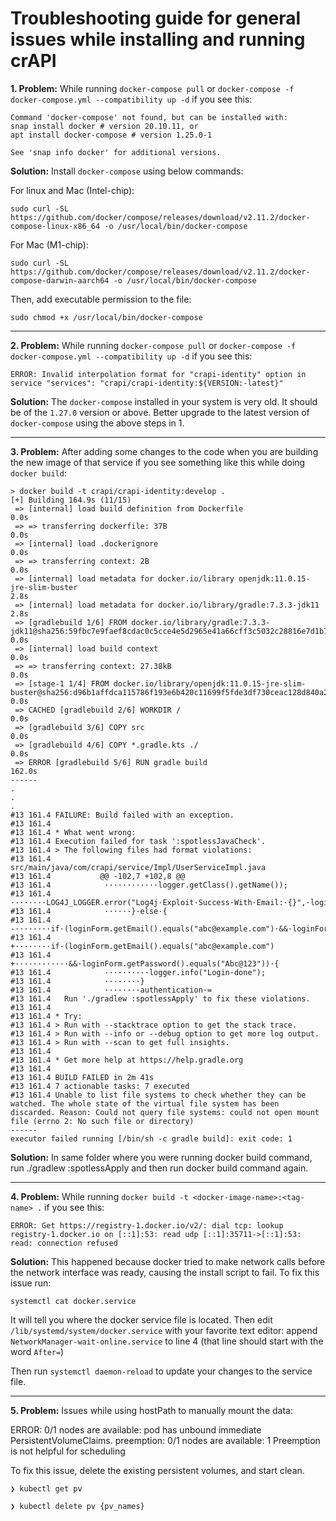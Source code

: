# Troubleshooting guide for general issues while installing and running crAPI


**1. Problem:** While running `docker-compose pull` or `docker-compose -f docker-compose.yml --compatibility up -d` if you see this:
```
Command 'docker-compose' not found, but can be installed with:
snap install docker # version 20.10.11, or
apt install docker-compose # version 1.25.0-1

See 'snap info docker' for additional versions.
```

**Solution:** Install `docker-compose` using below commands:

For linux and Mac (Intel-chip):
```shell
sudo curl -SL https://github.com/docker/compose/releases/download/v2.11.2/docker-compose-linux-x86_64 -o /usr/local/bin/docker-compose
```

For Mac (M1-chip):
```shell
sudo curl -SL https://github.com/docker/compose/releases/download/v2.11.2/docker-compose-darwin-aarch64 -o /usr/local/bin/docker-compose
```

Then, add executable permission to the file:
```shell
sudo chmod +x /usr/local/bin/docker-compose
```

---


**2. Problem:** While running `docker-compose pull` or `docker-compose -f docker-compose.yml --compatibility up -d` if you see this:
```
ERROR: Invalid interpolation format for "crapi-identity" option in service "services": "crapi/crapi-identity:${VERSION:-latest}"
```

**Solution:** The `docker-compose` installed in your system is very old. It should be of the `1.27.0` version or above. Better upgrade to the latest version of `docker-compose` using the above steps in 1.

---

**3. Problem:** After adding some changes to the code when you are building the new image of that service if you see something like this while doing `docker build`:
```
> docker build -t crapi/crapi-identity:develop .
[+] Building 164.9s (11/15)
 => [internal] load build definition from Dockerfile                                                                                                        0.0s
 => => transferring dockerfile: 37B                                                                                                                         0.0s
 => [internal] load .dockerignore                                                                                                                           0.0s
 => => transferring context: 2B                                                                                                                             0.0s
 => [internal] load metadata for docker.io/library openjdk:11.0.15-jre-slim-buster                                                                          2.8s
 => [internal] load metadata for docker.io/library/gradle:7.3.3-jdk11                                                                                       2.8s
 => [gradlebuild 1/6] FROM docker.io/library/gradle:7.3.3-jdk11@sha256:59fbc7e9faef8cdac0c5cce4e5d2965e41a66cff3c5032c28816e7d1b7ac4b68                     0.0s
 => [internal] load build context                                                                                                                           0.0s
 => => transferring context: 27.38kB                                                                                                                        0.0s
 => [stage-1 1/4] FROM docker.io/library/openjdk:11.0.15-jre-slim-buster@sha256:d96b1affdca115786f193e6b420c11699f5fde3df730ceac128d840a2aa51073            0.0s
 => CACHED [gradlebuild 2/6] WORKDIR /                                                                                                                      0.0s
 => [gradlebuild 3/6] COPY src                                                                                                                              0.0s
 => [gradlebuild 4/6] COPY *.gradle.kts ./                                                                                                                  0.0s
 => ERROR [gradlebuild 5/6] RUN gradle build                                                                                                                162.0s
------
.
.
.
#13 161.4 FAILURE: Build failed with an exception.
#13 161.4
#13 161.4 * What went wrong:
#13 161.4 Execution failed for task ':spotlessJavaCheck'.
#13 161.4 > The following files had format violations:
#13 161.4       src/main/java/com/crapi/service/Impl/UserServiceImpl.java
#13 161.4           @@ -102,7 +102,8 @@
#13 161.4            ············logger.getClass().getName());
#13 161.4            ········LOG4J_LOGGER.error("Log4j·Exploit·Success·With·Email:·{}",·loginForm.getEmail());
#13 161.4            ······}·else·{
#13 161.4           -········if·(loginForm.getEmail().equals("abc@example.com")·&&·loginForm.getPassword().equals("Abc@123"))·{
#13 161.4           +········if·(loginForm.getEmail().equals("abc@example.com")
#13 161.4           +············&&·loginForm.getPassword().equals("Abc@123"))·{
#13 161.4            ··········logger.info("Login·done");
#13 161.4            ········}
#13 161.4            ········authentication·=
#13 161.4   Run './gradlew :spotlessApply' to fix these violations.
#13 161.4
#13 161.4 * Try:
#13 161.4 > Run with --stacktrace option to get the stack trace.
#13 161.4 > Run with --info or --debug option to get more log output.
#13 161.4 > Run with --scan to get full insights.
#13 161.4
#13 161.4 * Get more help at https://help.gradle.org
#13 161.4
#13 161.4 BUILD FAILED in 2m 41s
#13 161.4 7 actionable tasks: 7 executed
#13 161.4 Unable to list file systems to check whether they can be watched. The whole state of the virtual file system has been discarded. Reason: Could not query file systems: could not open mount file (errno 2: No such file or directory)
------
executor failed running [/bin/sh -c gradle build]: exit code: 1
```

**Solution:** In same folder where you were running docker build command, run
./gradlew :spotlessApply and then run docker build command again.

---

**4. Problem:**  While running `docker build -t <docker-image-name>:<tag-name> .` if you see this:
```
ERROR: Get https://registry-1.docker.io/v2/: dial tcp: lookup registry-1.docker.io on [::1]:53: read udp [::1]:35711->[::1]:53: read: connection refused
```

**Solution:** This happened because docker tried to make network calls before the network interface was ready, causing the install script to fail. To fix this issue run:
```shell
systemctl cat docker.service
```
It will tell you where the docker service file is located. Then edit `/lib/systemd/system/docker.service` with your favorite text editor: append `NetworkManager-wait-online.service` to line 4 (that line should start with the word `After=`)

Then run `systemctl daemon-reload` to update your changes to the service file.

---

**5. Problem:** Issues while using hostPath to manually mount the data:

ERROR: 0/1 nodes are available: pod has unbound immediate PersistentVolumeClaims. preemption: 0/1 nodes are available: 1 Preemption is not helpful for scheduling

To fix this issue, delete the existing persistent volumes, and start clean. 
```Shell
❯ kubectl get pv

❯ kubectl delete pv {pv_names}
```